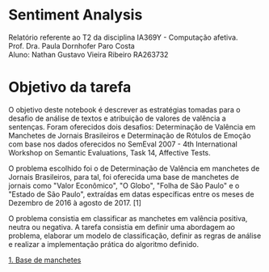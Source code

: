 # Sentiment Analysis
Relatório referente ao T2 da disciplina IA369Y - Computação afetiva.  
Prof. Dra. Paula Dornhofer Paro Costa  
Aluno: Nathan Gustavo Vieira Ribeiro RA263732  

# Objetivo da tarefa

O objetivo deste notebook é descrever as estratégias tomadas para o desafio de análise de textos e atribuição de valores de valência a sentenças. Foram oferecidos dois desafios: Determinação de Valência em Manchetes de Jornais Brasileiros e Determinação de Rótulos de Emoção com base nos dados oferecidos no SemEval 2007 - 4th International Workshop on Semantic Evaluations, Task 14, Affective Tests.

O problema escolhido foi o de Determinação de Valência em manchetes de Jornais Brasileiros, para tal, foi oferecida uma base de manchetes de jornais como "Valor Econômico", "O Globo", "Folha de São Paulo" e o "Estado de São Paulo", extraídas em datas específicas entre os meses de Dezembro de 2016 à agosto de 2017. [1]

O problema consistia em classificar as manchetes em valência positiva, neutra ou negativa. A tarefa consistia em definir uma abordagem ao problema, elaborar um modelo de classificação, definir as regras de análise e realizar a implementação prática do algoritmo definido.

[1. Base de manchetes](https://github.com/pdpcosta/manchetesBrasildatabase)